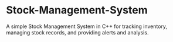 # Stock-Management-System
 A simple Stock Management System in C++ for tracking inventory, managing stock records, and providing alerts and analysis.

